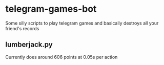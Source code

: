 # telegram-games-bot

Some silly scripts to play telegram games and basically destroys all your friend's records

## lumberjack.py
Currently does around 606 points at 0.05s per action